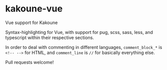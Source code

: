 # kakoune-vue
Vue support for Kakoune

Syntax-highlighting for Vue, with support for pug, scss, sass, less, and typescript within their respective sections.

In order to deal with commenting in different languages, `comment_block_*` is `<!-- -->` for HTML, and `comment_line` is `//` for basically everything else.

Pull requests welcome!
